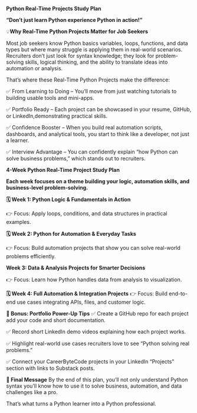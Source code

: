 **Python Real-Time Projects Study Plan**

**“Don’t just learn Python experience Python in action!”**

💡**Why Real-Time Python Projects Matter for Job Seekers**

Most job seekers know Python basics variables, loops, functions, and data types but where many struggle is applying them in real-world scenarios. Recruiters don’t just look for syntax knowledge; they look for problem-solving skills, logical thinking, and the ability to translate ideas into automation or analysis.

That’s where these Real-Time Python Projects make the difference:

✅ From Learning to Doing – You’ll move from just watching tutorials to building usable tools and mini-apps.

✅ Portfolio Ready – Each project can be showcased in your resume, GitHub, or LinkedIn,demonstrating practical skills.

✅ Confidence Booster – When you build real automation scripts, dashboards, and analytical tools, you start to think like a developer, not just a learner.

✅ Interview Advantage – You can confidently explain “how Python can solve business problems,” which stands out to recruiters.

**4-Week Python Real-Time Project Study Plan**

**Each week focuses on a theme building your logic, automation skills, and business-level problem-solving.**

**🗓️ Week 1: Python Logic & Fundamentals in Action**

👉 Focus: Apply loops, conditions, and data structures in practical examples.

**🗓️ Week 2: Python for Automation & Everyday Tasks**

👉 Focus: Build automation projects that show you can solve real-world problems efficiently.

**Week 3: Data & Analysis Projects for Smarter Decisions**

👉 Focus: Learn how Python handles data from analysis to visualization.

**🗓️ Week 4: Full Automation & Integration Projects**
👉 Focus: Build end-to-end use cases integrating APIs, files, and customer logic.

**🌟 Bonus: Portfolio Power-Up Tips**
✅ Create a GitHub repo for each project add your code and short documentation.

✅ Record short LinkedIn demo videos explaining how each project works.

✅ Highlight real-world use cases recruiters love to see “Python solving real problems.”

✅ Connect your CareerByteCode projects in your LinkedIn “Projects” section with links to Substack posts.

**🎯 Final Message**
By the end of this plan, you’ll not only understand Python syntax you’ll know how to use it to solve business, automation, and data challenges like a pro.

That’s what turns a Python learner into a Python professional.



